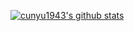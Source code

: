 [![cunyu1943's github stats](https://github-readme-stats.vercel.app/api?username=cunyu1943&count_private=true&show_icons=true&theme=tokyonight)](https://github.com/anuraghazra/github-readme-stats)
